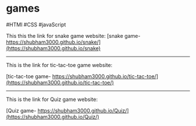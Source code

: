 # games

#HTMl  #CSS  #javaScript

This this the link for snake game website:
[snake game- https://shubham3000.github.io/snake/](https://shubham3000.github.io/snake)


--------------------------------


This is the link for tic-tac-toe game website:

[tic-tac-toe game- https://shubham3000.github.io/tic-tac-toe/](https://shubham3000.github.io/tic-tac-toe/)


--------------------------------


This is the link for Quiz game website:

[Quiz game- https://shubham3000.github.io/Quiz/](https://shubham3000.github.io/Quiz/)

